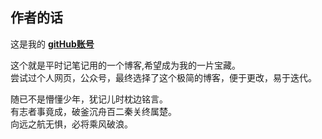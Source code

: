 ## 作者的话
这是我的 [**gitHub账号**](https://github.com/Zouyikang1995)

这个就是平时记笔记用的一个博客,希望成为我的一片宝藏。     
尝试过个人网页，公众号，最终选择了这个极简的博客，便于更改，易于迭代。

随已不是懵懂少年，犹记儿时枕边铭言。     
有志者事竟成，破釜沉舟百二秦关终属楚。     
向远之航无惧，必将乘风破浪。      

